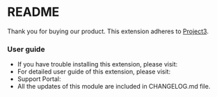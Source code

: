 # README
Thank you for buying our product.
This extension adheres to [Project3](https://store.Project3.com/).

### User guide
- If you have trouble installing this extension, please visit: 
- For detailed user guide of this extension, please visit: 
- Support Portal: 
- All the updates of this module are included in CHANGELOG.md file.

